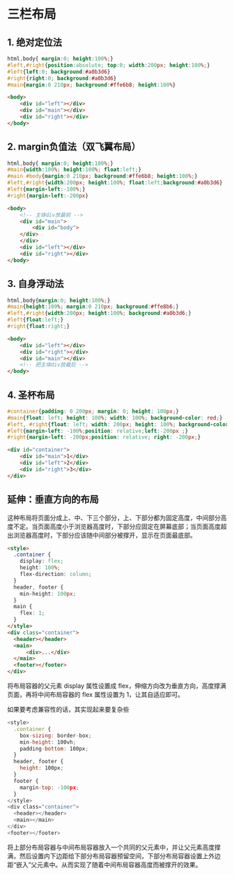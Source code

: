 # 三栏布局

## 1. 绝对定位法

```css
html,body{ margin:0; height:100%;}
#left,#right{position:absolute; top:0; width:200px; height:100%;}
#left{left:0; background:#a0b3d6}
#right{right:0; background:#a0b3d6}
#main{margin:0 210px; background:#ffe6b8; height:100%}
```

```html
<body>
    <div id="left"></div>
    <div id="main"></div>
    <div id="right"></div>
</body>
```

## 2. margin负值法（双飞翼布局）

```css
html,body{ margin:0; height:100%;}
#main{width:100%; height:100%; float:left;}
#main #body{margin:0 210px; background:#ffe6b8; height:100%;}
#left,#right{width:200px; height:100%; float:left;background:#a0b3d6}
#left{margin-left:-100%;}
#right{margin-left:-200px}

```

```html
<body>
    <!-- 主体div放最前 -->
    <div id="main">
        <div id="body">
    </div>
    </div>
    <div id="left"></div>
    <div id="right"></div>
</body>
```

##  3. 自身浮动法

```css
html,body{margin:0; height:100%;}
#main{height:100%; margin:0 210px; background:#ffe8b6;}
#left,#right{width:200px; height:100%; background:#a0b3d6;}
#left{float:left;}
#right{float:right;}
```

```html
<body>
    <div id="left"></div>
    <div id="right"></div>
    <div id="main"></div>
    <!-- 把主体div放最后 -->
</body>
```

## 4. 圣杯布局

```css
#container{padding: 0 200px; margin: 0; height: 100px;}
#main{float: left; height: 100%; width: 100%; background-color: red;}
#left, #right{float: left; width: 200px; height: 100%; background-color: blue;}
#left{margin-left: -100%;position: relative;left:-200px ;}
#right{margin-left: -200px;position: relative; right: -200px;}
```

```html
<div id="container">
    <div id="main">1</div>
    <div id="left">2</div>
    <div id="right">3</div>
</div>
```

## 延伸：垂直方向的布局

这种布局将页面分成上、中、下三个部分，上、下部分都为固定高度，中间部分高度不定。当页面高度小于浏览器高度时，下部分应固定在屏幕底部；当页面高度超出浏览器高度时，下部分应该随中间部分被撑开，显示在页面最底部。

```html
<style>
  .container {
    display: flex;
    height: 100%;
    flex-direction: column;
  }
  header, footer {
    min-height: 100px;
  }
  main {
    flex: 1;
  }
</style>
<div class="container">
  <header></header>
  <main>
      <div>...</div>
  </main>
  <footer></footer>
</div>
```

将布局容器的父元素 display 属性设置成 flex，伸缩方向改为垂直方向，高度撑满页面，再将中间布局容器的 flex 属性设置为 1，让其自适应即可。

如果要考虑兼容性的话，其实现起来要复杂些

```javascript
<style>
  .container {
    box-sizing: border-box;
    min-height: 100vh;
    padding-bottom: 100px;
  }
  header, footer {
    height: 100px;
  }
  footer {
    margin-top: -100px;
  }
</style>
<div class="container">
  <header></header>
  <main></main>
</div>
<footer></footer>
```

将上部分布局容器与中间布局容器放入一个共同的父元素中，并让父元素高度撑满，然后设置内下边距给下部分布局容器预留空间，下部分布局容器设置上外边距“嵌入”父元素中。从而实现了随着中间布局容器高度而被撑开的效果。